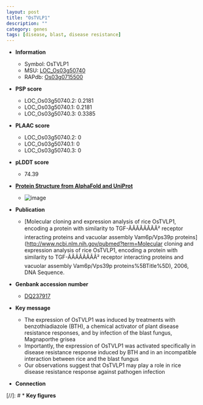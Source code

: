 ```yaml
---
layout: post
title: "OsTVLP1"
description: ""
category: genes
tags: [disease, blast, disease resistance]
---
```


* **Information**  
    + Symbol: OsTVLP1  
    + MSU: [LOC_Os03g50740](http://rice.plantbiology.msu.edu/cgi-bin/ORF_infopage.cgi?orf=LOC_Os03g50740)  
    + RAPdb: [Os03g0715500](http://rapdb.dna.affrc.go.jp/viewer/gbrowse_details/irgsp1?name=Os03g0715500)  

* **PSP score**  
    + LOC_Os03g50740.2: 0.2181 
    + LOC_Os03g50740.1: 0.2181 
    + LOC_Os03g50740.3: 0.3385 

* **PLAAC score**  
    + LOC_Os03g50740.2: 0 
    + LOC_Os03g50740.1: 0 
    + LOC_Os03g50740.3: 0 

* **pLDDT score**
    + 74.39

* **[Protein Structure from AlphaFold and UniProt](https://www.uniprot.org/uniprotkb/Q10DX1/entry#structure)**
    + ![image](https://ricepsp.github.io/images/Q1/AF-Q10DX1-F1.png)

* **Publication**  
    + [Molecular cloning and expression analysis of rice OsTVLP1, encoding a protein with similarity to TGF-ÃÂÃÂÃÂÃÂ² receptor interacting proteins and vacuolar assembly Vam6p/Vps39p proteins](http://www.ncbi.nlm.nih.gov/pubmed?term=Molecular cloning and expression analysis of rice OsTVLP1, encoding a protein with similarity to TGF-ÃÂÃÂÃÂÃÂ² receptor interacting proteins and vacuolar assembly Vam6p/Vps39p proteins%5BTitle%5D), 2006, DNA Sequence.

* **Genbank accession number**  
    + [DQ237917](http://www.ncbi.nlm.nih.gov/nuccore/DQ237917)

* **Key message**  
    + The expression of OsTVLP1 was induced by treatments with benzothiadiazole (BTH), a chemical activator of plant disease resistance responses, and by infection of the blast fungus, Magnaporthe grisea
    + Importantly, the expression of OsTVLP1 was activated specifically in disease resistance response induced by BTH and in an incompatible interaction between rice and the blast fungus
    + Our observations suggest that OsTVLP1 may play a role in rice disease resistance response against pathogen infection

* **Connection**  

[//]: # * **Key figures**  


